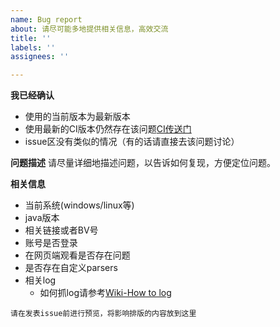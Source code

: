 ```yaml
---
name: Bug report
about: 请尽可能多地提供相关信息，高效交流
title: ''
labels: ''
assignees: ''

---
```


**我已经确认**
- 使用的当前版本为最新版本
- 使用最新的CI版本仍然存在该问题[CI传送门](https://github.com/nICEnnnnnnnLee/BilibiliDown/actions/workflows/pre-release-artifacts.yml)
- issue区没有类似的情况（有的话请直接去该问题讨论）

**问题描述**
请尽量详细地描述问题，以告诉如何复现，方便定位问题。

**相关信息**
+ 当前系统(windows/linux等)
+ java版本
+ 相关链接或者BV号
+ 账号是否登录
+ 在网页端观看是否存在问题
+ 是否存在自定义parsers
+ 相关log
  + 如何抓log请参考[Wiki-How to log](https://github.com/nICEnnnnnnnLee/BilibiliDown/wiki/How-to-log)

```
请在发表issue前进行预览，将影响排版的内容放到这里
```
